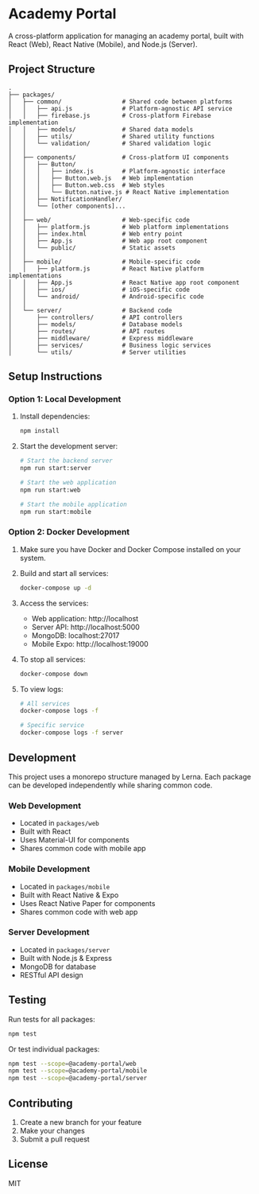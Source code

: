 # Academy Portal

A cross-platform application for managing an academy portal, built with React (Web), React Native (Mobile), and Node.js (Server).

## Project Structure

```
.
├── packages/
│   ├── common/                 # Shared code between platforms
│   │   ├── api.js              # Platform-agnostic API service
│   │   ├── firebase.js         # Cross-platform Firebase implementation
│   │   ├── models/             # Shared data models
│   │   ├── utils/              # Shared utility functions
│   │   └── validation/         # Shared validation logic
│   │
│   ├── components/             # Cross-platform UI components
│   │   ├── Button/
│   │   │   ├── index.js        # Platform-agnostic interface
│   │   │   ├── Button.web.js   # Web implementation
│   │   │   ├── Button.web.css  # Web styles
│   │   │   └── Button.native.js # React Native implementation
│   │   ├── NotificationHandler/
│   │   └── [other components]...
│   │
│   ├── web/                    # Web-specific code
│   │   ├── platform.js         # Web platform implementations
│   │   ├── index.html          # Web entry point
│   │   ├── App.js              # Web app root component
│   │   └── public/             # Static assets
│   │
│   ├── mobile/                 # Mobile-specific code
│   │   ├── platform.js         # React Native platform implementations
│   │   ├── App.js              # React Native app root component
│   │   ├── ios/                # iOS-specific code
│   │   └── android/            # Android-specific code
│   │
│   └── server/                 # Backend code
│       ├── controllers/        # API controllers
│       ├── models/             # Database models
│       ├── routes/             # API routes
│       ├── middleware/         # Express middleware
│       ├── services/           # Business logic services
│       └── utils/              # Server utilities
```

## Setup Instructions

### Option 1: Local Development

1. Install dependencies:
   ```bash
   npm install
   ```

2. Start the development server:
   ```bash
   # Start the backend server
   npm run start:server

   # Start the web application
   npm run start:web

   # Start the mobile application
   npm run start:mobile
   ```

### Option 2: Docker Development

1. Make sure you have Docker and Docker Compose installed on your system.

2. Build and start all services:
   ```bash
   docker-compose up -d
   ```

3. Access the services:
   - Web application: http://localhost
   - Server API: http://localhost:5000
   - MongoDB: localhost:27017
   - Mobile Expo: http://localhost:19000

4. To stop all services:
   ```bash
   docker-compose down
   ```

5. To view logs:
   ```bash
   # All services
   docker-compose logs -f

   # Specific service
   docker-compose logs -f server
   ```

## Development

This project uses a monorepo structure managed by Lerna. Each package can be developed independently while sharing common code.

### Web Development
- Located in `packages/web`
- Built with React
- Uses Material-UI for components
- Shares common code with mobile app

### Mobile Development
- Located in `packages/mobile`
- Built with React Native & Expo
- Uses React Native Paper for components
- Shares common code with web app

### Server Development
- Located in `packages/server`
- Built with Node.js & Express
- MongoDB for database
- RESTful API design

## Testing

Run tests for all packages:
```bash
npm test
```

Or test individual packages:
```bash
npm test --scope=@academy-portal/web
npm test --scope=@academy-portal/mobile
npm test --scope=@academy-portal/server
```

## Contributing

1. Create a new branch for your feature
2. Make your changes
3. Submit a pull request

## License

MIT
